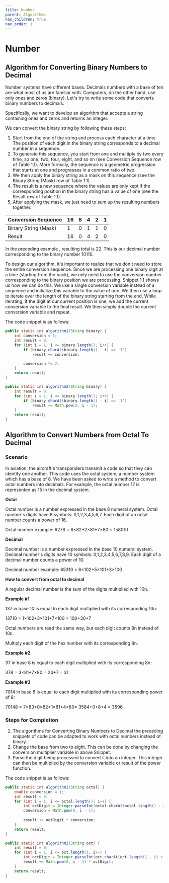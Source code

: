 ```yaml
---
title: Number
parent: Algorithms
has_children: true
nav_order: 1
---
```


# Number
## Algorithm for Converting Binary Numbers to Decimal
Number systems have different bases. Decimals numbers with a base of ten are what most of us are familiar with. Computers, on the other hand, use only ones and zeros (binary).
Let's try to write some code that converts binary numbers to decimals.

Specifically, we want to develop an algorithm that accepts a string containing ones and
zeros and returns an integer.

We can convert the binary string by following these steps:
1. Start from the end of the string and process each character at a time. The position
of each digit in the binary string corresponds to a decimal number in a sequence.
2. To generate this sequence, you start from one and multiply by two every time, so
one, two, four, eight, and so on (see Conversion Sequence row of Table 1.1). More
formally, the sequence is a geometric progression that starts at one and
progresses in a common ratio of two.
3. We then apply the binary string as a mask on this sequence (see the Binary String
(Mask) row of Table 1.1).
4. The result is a new sequence where the values are only kept if the corresponding
position in the binary string has a value of one (see the Result row of Table 1.1).
5. After applying the mask, we just need to sum up the resulting numbers together.

|Conversion Sequence |16 |8 |4 |2 | 1|
|:-------------------|:- |:-|:-|:-|:-|
|Binary String (Mask) |1 |0 |1 |1 |0|
|Result |16 |0 |4 |2 |0|

In the preceding example , resulting total is 22. This is our decimal
number corresponding to the binary number 10110.

To design our algorithm, it's important to realize that we don't need to
store the entire conversion sequence. Since we are processing one binary
digit at a time (starting from the back), we only need to use the conversion
number corresponding to the binary position we are processing.
Snippet 1.1 shows us how we can do this. We use a single conversion variable instead of a
sequence and initialize this variable to the value of one. We then use a loop to iterate over
the length of the binary string starting from the end. While iterating, if the digit at our
current position is one, we add the current conversion variable to the final result. We then
simply double the current conversion variable and repeat. 

The code snippet is as follows:
```java
public static int algorithm1(String binary) {
    int conversion = 1;
    int result = 0;
    for (int i = 1; i <= binary.length(); i++) {
        if (binary.charAt(binary.length() - i) == '1')
            result += conversion;

        conversion *= 2;
    }
    return result;
}

public static int algorithm2(String binary) {
    int result = 0;
    for (int i = 1; i <= binary.length(); i++) {
        if (binary.charAt(binary.length() - i) == '1')
            result += Math.pow(2, i - 1);
    }
    return result;
}
```
## Algorithm to Convert Numbers from Octal To Decimal
### Scenario
In aviation, the aircraft's transponders transmit a code so that they can identify one another.
This code uses the octal system, a number system which has a base of 8. We have been
asked to write a method to convert octal numbers into decimals. For example, the octal number 17 is represented as 15 in the decimal system.

**Octal**

Octal number is a number expressed in the base 8 numeral system. Octal number's digits have 8 symbols: 0,1,2,3,4,5,6,7. Each digit of an octal number counts a power of 16.

Octal number example:
6278 = 6×82+2×81+7×80 = 158010

**Decimal**

Decimal number is a number expressed in the base 10 numeral system. Decimal number's digits have 10 symbols: 0,1,2,3,4,5,6,7,8,9. Each digit of a decimal number counts a power of 10.

Decimal number example:
65310 = 6×102+5×101+3×100

**How to convert from octal to decimal**

A regular decimal number is the sum of the digits multiplied with 10n.

**Example #1**

137 in base 10 is equal to each digit multiplied with its corresponding 10n:

13710 = 1×102+3×101+7×100 = 100+30+7

Octal numbers are read the same way, but each digit counts 8n instead of 10n.

Multiply each digit of the hex number with its corresponding 8n.

**Example #2**

37 in base 8 is equal to each digit multiplied with its corresponding 8n:

378 = 3×81+7×80 = 24+7 = 31

**Example #3**

7014 in base 8 is equal to each digit multiplied with its corresponding power of 8:

70148 = 7×83+0×82+1×81+4×80= 3584+0+8+4 = 3596

### Steps for Completion
1. The algorithms for Converting Binary Numbers to Decimal the preceding snippets of code can be
adapted to work with octal numbers instead of binary.
2. Change the base from two to eight. This can be done by changing the conversion
multiplier variable in above Snippet.
1. Parse the digit being processed to convert it into an integer. This integer can then
be multiplied by the conversion variable or result of the power function.

The code snippet is as follows:
```java
public static int algorithm1(String octal) {
    double conversion = 1;
    int result = 0;
    for (int i = 1; i <= octal.length(); i++) {
        int octDigit = Integer.parseInt(octal.charAt(octal.length() - i) + "");
        conversion = Math.pow(8, i - 1);
        
        result += octDigit * conversion;
    }
    return result;
}

public static int algorithm2(String oct) {
    int result = 0;
    for (int i = 1; i <= oct.length(); i++) {
        int octDigit = Integer.parseInt(oct.charAt(oct.length() - i) + "");
        result += Math.pow(8, i - 1) * octDigit;
    }
    return result;
}
```